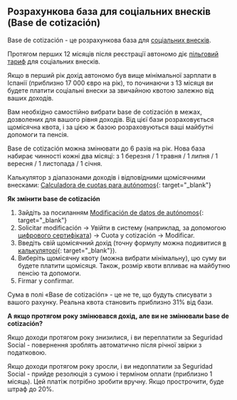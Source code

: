 ## Розрахункова база для соціальних внесків (Base de cotización)

Base de cotización - це розрахункова база для [соціальних внесків](#соціальні-внески-seguridad-social).

Протягом перших 12 місяців після реєстрації автономо діє [пільговий тариф](#ризик-втратити-знижку-seguridad-social) для
соціальних внесків.

Якщо в перший рік дохід автономо був вище мінімальної зарплати в Іспанії (приблизно 17 000 євро на рік), то
починаючи з 13 місяця ви будете платити соціальні внески за звичайною квотою залежно від ваших доходів.

Вам необхідно самостійно вибрати base de cotización в межах, дозволених для вашого рівня доходів. Від цієї
бази розраховується щомісячна квота, і за цією ж базою розраховуються ваші майбутні допомоги та пенсія.

Base de cotización можна змінювати до 6 разів на рік. Нова база набирає чинності кожні два місяці: з 1 березня / 1 
травня / 1 липня / 1 вересня / 1 листопада / 1 січня.

Калькулятор з діапазонами доходів і відповідними щомісячними
внесками: [Calculadora de cuotas para autónomos](https://portal.seg-social.gob.es/wps/portal/importass/importass/tramites/simuladorRETAPublico){:
target="_blank"}

**Як змінити base de cotización**

1. Зайдіть за
   посиланням [Modificación de datos de autónomos](https://portal.seg-social.gob.es/wps/portal/importass/importass/Categorias/Altas,+bajas+y+modificaciones/Bajas+y+modificaciones/ModDatosAutonomos){:
   target="_blank"}
2. Solicitar modificación -> Увійти в систему (наприклад, за
   допомогою [цифрового сертифіката](#оформлення-цифрового-сертифіката)) -> Cuota y cotización -> Modificar.
3. Введіть свій щомісячний дохід (точну формулу можна
   подивитися [в калькуляторі](https://portal.seg-social.gob.es/wps/portal/importass/importass/tramites/simuladorRETAPublico){:
   target="_blank"}).
4. Виберіть щомісячну квоту (можна вибрати мінімальну), цю суму ви будете платити щомісяця. Також,
   розмір квоти впливає на майбутню пенсію та допомоги.
5. Firmar y confirmar.

Сума в полі «Base de cotización» - це не те, що будуть списувати з вашого рахунку. Реальна квота становить приблизно
31% від бази.

**А якщо протягом року змінювався дохід, але ви не змінювали base de cotización?**

Якщо доходи протягом року знизилися, і ви переплатили за Seguridad Social - повернення зроблять автоматично після річної
звірки з податковою.

Якщо доходи протягом року зросли, і ви недоплатили за Seguridad Social - прийде резолюція з сумою і терміном оплати
(приблизно 1 місяць). Цей платіж потрібно зробити вручну. Якщо прострочити, буде штраф до 20%.
